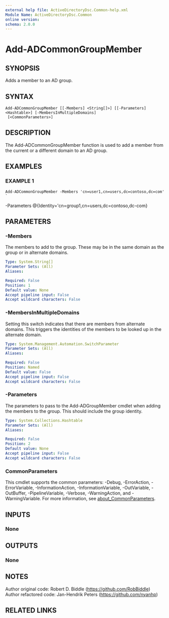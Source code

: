 ```yaml
---
external help file: ActiveDirectoryDsc.Common-help.xml
Module Name: ActiveDirectoryDsc.Common
online version:
schema: 2.0.0
---
```


# Add-ADCommonGroupMember

## SYNOPSIS
Adds a member to an AD group.

## SYNTAX

```
Add-ADCommonGroupMember [[-Members] <String[]>] [[-Parameters] <Hashtable>] [-MembersInMultipleDomains]
 [<CommonParameters>]
```

## DESCRIPTION
The Add-ADCommonGroupMember function is used to add a member from the current or a different domain to an AD
group.

## EXAMPLES

### EXAMPLE 1
```
Add-ADCommonGroupMember -Members 'cn=user1,cn=users,dc=contoso,dc=com' `
```

-Parameters @{Identity='cn=group1,cn=users,dc=contoso,dc-com}

## PARAMETERS

### -Members
The members to add to the group.
These may be in the same domain as the group or in alternate domains.

```yaml
Type: System.String[]
Parameter Sets: (All)
Aliases:

Required: False
Position: 1
Default value: None
Accept pipeline input: False
Accept wildcard characters: False
```

### -MembersInMultipleDomains
Setting this switch indicates that there are members from alternate domains.
This triggers the identities of
the members to be looked up in the alternate domain.

```yaml
Type: System.Management.Automation.SwitchParameter
Parameter Sets: (All)
Aliases:

Required: False
Position: Named
Default value: False
Accept pipeline input: False
Accept wildcard characters: False
```

### -Parameters
The parameters to pass to the Add-ADGroupMember cmdlet when adding the members to the group.
This should
include the group identity.

```yaml
Type: System.Collections.Hashtable
Parameter Sets: (All)
Aliases:

Required: False
Position: 2
Default value: None
Accept pipeline input: False
Accept wildcard characters: False
```

### CommonParameters
This cmdlet supports the common parameters: -Debug, -ErrorAction, -ErrorVariable, -InformationAction, -InformationVariable, -OutVariable, -OutBuffer, -PipelineVariable, -Verbose, -WarningAction, and -WarningVariable. For more information, see [about_CommonParameters](http://go.microsoft.com/fwlink/?LinkID=113216).

## INPUTS

### None
## OUTPUTS

### None
## NOTES
Author original code: Robert D.
Biddle (https://github.com/RobBiddle)
Author refactored code: Jan-Hendrik Peters (https://github.com/nyanhp)

## RELATED LINKS
